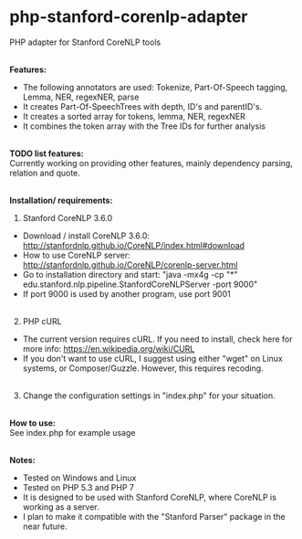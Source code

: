 # php-stanford-corenlp-adapter
PHP adapter for Stanford CoreNLP tools<br /><br />


<b>Features:</b><br />
- The following annotators are used: Tokenize, Part-Of-Speech tagging, Lemma, NER, regexNER, parse<br />
- It creates Part-Of-SpeechTrees with depth, ID's and parentID's.<br />
- It creates a sorted array for tokens, lemma, NER, regexNER<br />
- It combines the token array with the Tree IDs for further analysis<br />
&nbsp;<br />

<b>TODO list features:</b><br />
Currently working on providing other features, mainly dependency parsing, relation and quote.<br />
&nbsp;<br />

<b>Installation/ requirements:</b><br />
1) Stanford CoreNLP 3.6.0<br />
- Download / install CoreNLP 3.6.0: http://stanfordnlp.github.io/CoreNLP/index.html#download<br />
- How to use CoreNLP server: http://stanfordnlp.github.io/CoreNLP/corenlp-server.html <br />
- Go to installation directory and start: "java -mx4g -cp "*" edu.stanford.nlp.pipeline.StanfordCoreNLPServer -port 9000" <br />
- If port 9000 is used by another program, use port 9001 <br /><br />
2) PHP cURL<br /> 
- The current version requires cURL. If you need to install, check here for more info: https://en.wikipedia.org/wiki/CURL<br />
- If you don't want to use cURL, I suggest using either "wget" on Linux systems, or Composer/Guzzle. However, this requires recoding. <br /><br />
3) Change the configuration settings in "index.php" for your situation. <br />
&nbsp;<br />

<b>How to use:</b><br />
See index.php for example usage<br />
&nbsp;<br />

<b>Notes:</b><br />
- Tested on Windows and Linux<br />
- Tested on PHP 5.3 and PHP 7<br />
- It is designed to be used with Stanford CoreNLP, where CoreNLP is working as a server.<br />
- I plan to make it compatible with the "Stanford Parser" package in the near future.<br />
&nbsp;<br />

